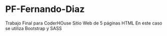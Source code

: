 # PF-Fernando-Diaz
Trabajo Final para CoderHOuse
Sitio Web de 5 páginas HTML
En este caso se utiliza Bootstrap y SASS